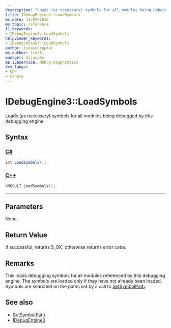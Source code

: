 ```yaml
---
description: "Loads (as necessary) symbols for all modules being debugged by this debugging engine."
title: IDebugEngine3::LoadSymbols
ms.date: 11/04/2016
ms.topic: reference
f1_keywords:
- IDebugEngine3::LoadSymbols
helpviewer_keywords:
- IDebugEngine3::LoadSymbols
author: tinaschrepfer
ms.author: tinali
manager: mijacobs
ms.subservice: debug-diagnostics
dev_langs:
- CPP
- CSharp
---
```

# IDebugEngine3::LoadSymbols

Loads (as necessary) symbols for all modules being debugged by this debugging engine.

## Syntax

### [C#](#tab/csharp)
```csharp
int LoadSymbols();
```
### [C++](#tab/cpp)
```cpp
HRESULT LoadSymbols();
```
---

## Parameters
 None.

## Return Value
 If successful, returns S_OK; otherwise returns error code.

## Remarks
 This loads debugging symbols for all modules referenced by this debugging engine. The symbols are loaded only if they have not already been loaded. Symbols are searched on the paths set by a call to [SetSymbolPath](../../../extensibility/debugger/reference/idebugengine3-setsymbolpath.md).

## See also
- [SetSymbolPath](../../../extensibility/debugger/reference/idebugengine3-setsymbolpath.md)
- [IDebugEngine3](../../../extensibility/debugger/reference/idebugengine3.md)
